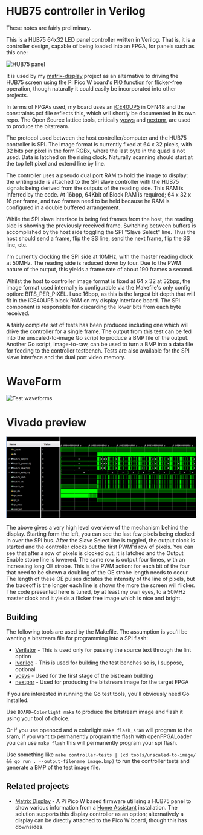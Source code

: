 # HUB75 controller in Verilog

These notes are fairly preliminary.

This is a HUB75 64x32 LED panel controller written in Verilog. That is, it is a controller design, capable of being loaded into an FPGA, for panels such as this one:

![HUB75 panel](images/hub75-panel.jpg)

It is used by my [matrix-display](https://github.com/aslak3/matrix-display) project as an alternative to driving the HUB75 screen using the Pi Pico W board's [PIO function](https://blues.com/blog/raspberry-pi-pico-pio/) for flicker-free operation, though naturally it could easily be incorporated into other projects.

In terms of FPGAs used, my board uses an [iCE40UP5](https://www.latticesemi.com/en/Products/FPGAandCPLD/iCE40UltraPlus) in QFN48 and the constraints.pcf file reflects this, which will shortly be documented in its own repo. The Open Source lattice tools, critically [yosys](https://github.com/YosysHQ/yosys) and [nextpnr](https://github.com/YosysHQ/nextpnr), are used to produce the bitstream.

The protocol used between the host controller/computer and the HUB75 controller is SPI. The image format is currently fixed at 64 x 32 pixels, with 32 bits per pixel in the form RGBx, where the last byte in the quad is not used. Data is latched on the rising clock. Naturally scanning should start at the top left pixel and extend line by line.

The controller uses a pseudo dual port RAM to hold the image to display: the writing side is attached to the SPI slave controller with the HUB75 signals being derived from the outputs of the reading side. This RAM is inferred by the code. At 16bpp, 64Kbit of Block RAM is required; 64 x 32 x 16 per frame, and two frames need to be held because  he RAM is configured in a double buffered arrangement.

While the SPI slave interface is being fed frames from the host, the reading side is showing the previously received frame. Switching between buffers is accomplished by the host side toggling the SPI "Slave Select" line. Thus the host should send a frame, flip the SS line, send the next frame, flip the SS line, etc.

I'm currently clocking the SPI side at 10MHz, with the master reading clock at 50MHz. The reading side is reduced down by four. Due to the PWM nature of the output, this yields a frame rate of about 190 frames a second.

Whilst the host to controller image format is fixed at 64 x 32 at 32bpp, the image format used internally is configurable via the Makefile's only config option: BITS_PER_PIXEL. I use 16bpp, as this is the largest bit depth that will fit in the iCE40UP5 block RAM on my display interface board. The SPI component is responsible for discarding the lower bits from each byte received.

A fairly complete set of tests has been produced including one which will drive the controller for a single frame. The output from this test can be fed into the unscaled-to-image Go script to produce a BMP file of the output. Another Go script, image-to-raw, can be used to turn a BMP into a data file for feeding to the controller testbench. Tests are also available for the SPI slave interface and the dual port video memory.
# WaveForm

![Test waveforms](images/hub75-waveform.png)

# Vivado preview

![Vivado Tests](images/vivado_waveform.png)

The above gives a very high level overview of the mechanism behind the display. Starting form the left, you can see the last few pixels being clocked in over the SPI bus. After the Slave Select line is toggled, the output clock is started and the controller clocks out the first PWM'd row of pixels. You can see that after a row of pixels is clocked out, it is latched and the Output Enable stobe line is lowered. The same row is output four times, with an increasing long OE strobe. This is the PWM action: for each bit of the four that need to be shown a doubling of the OE strobe length needs to occur. The length of these OE pulses dictates the intensity of the line of pixels, but the tradeoff is the longer each line is shown the more the screen will flicker. The code presented here is tuned, by at least my own eyes, to a 50MHz master clock and it yields a flicker free image which is nice and bright.

## Building

The following tools are used by the Makefile. The assumption is you'll be wanting a bitstream file for programming into a SPI flash:

* [Verilator](https://www.veripool.org/verilator/) - This is used only for passing the source text through the lint option
* [iverilog](https://github.com/steveicarus/iverilog) - This is used for building the test benches so is, I suppose, optional
* [yosys](https://github.com/YosysHQ/yosys) - Used for the first stage of the bistream building
* [nextpnr](https://github.com/YosysHQ/nextpnr) - Used for producing the bitstream image for the target FPGA

If you are interested in running the Go test tools, you'll obviously need Go installed.

Use `BOARD=Colorlight make` to produce the bitstream image and flash it using your tool of choice.

Or if you use openocd and a colorlight `make flash_sram` will program to the sram, if you want to permanently program the flash with openFPGALoader you can use  `make flash` this will permanently program your spi flash.

Use something like `make controller-tests | (cd tools/unscaled-to-image/ && go run . --output-filename image.bmp)` to run the controller tests and generate a BMP of the test image file.

## Related projects

* [Matrix Display](https://github.com/aslak3/matrix-display) - A Pi Pico W based firmware utilising a HUB75 panel to show various information from a [Home Assistant](https://www.home-assistant.io/) installation. The solution supports this display controller as an option; alternatively a display can be directly attached to the Pico W board, though this has downsides.
